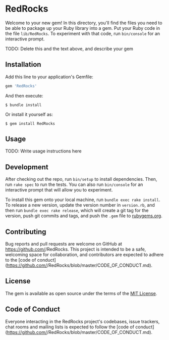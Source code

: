 # RedRocks

Welcome to your new gem! In this directory, you'll find the files you need to be able to package up your Ruby library into a gem. Put your Ruby code in the file `lib/RedRocks`. To experiment with that code, run `bin/console` for an interactive prompt.

TODO: Delete this and the text above, and describe your gem

## Installation

Add this line to your application's Gemfile:

```ruby
gem 'RedRocks'
```

And then execute:

    $ bundle install

Or install it yourself as:

    $ gem install RedRocks

## Usage

TODO: Write usage instructions here

## Development

After checking out the repo, run `bin/setup` to install dependencies. Then, run `rake spec` to run the tests. You can also run `bin/console` for an interactive prompt that will allow you to experiment.

To install this gem onto your local machine, run `bundle exec rake install`. To release a new version, update the version number in `version.rb`, and then run `bundle exec rake release`, which will create a git tag for the version, push git commits and tags, and push the `.gem` file to [rubygems.org](https://rubygems.org).

## Contributing

Bug reports and pull requests are welcome on GitHub at https://github.com/<github username>/RedRocks. This project is intended to be a safe, welcoming space for collaboration, and contributors are expected to adhere to the [code of conduct](https://github.com/<github username>/RedRocks/blob/master/CODE_OF_CONDUCT.md).


## License

The gem is available as open source under the terms of the [MIT License](https://opensource.org/licenses/MIT).

## Code of Conduct

Everyone interacting in the RedRocks project's codebases, issue trackers, chat rooms and mailing lists is expected to follow the [code of conduct](https://github.com/<github username>/RedRocks/blob/master/CODE_OF_CONDUCT.md).
